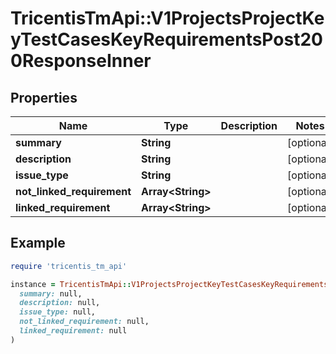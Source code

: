 # TricentisTmApi::V1ProjectsProjectKeyTestCasesKeyRequirementsPost200ResponseInner

## Properties

| Name | Type | Description | Notes |
| ---- | ---- | ----------- | ----- |
| **summary** | **String** |  | [optional] |
| **description** | **String** |  | [optional] |
| **issue_type** | **String** |  | [optional] |
| **not_linked_requirement** | **Array&lt;String&gt;** |  | [optional] |
| **linked_requirement** | **Array&lt;String&gt;** |  | [optional] |

## Example

```ruby
require 'tricentis_tm_api'

instance = TricentisTmApi::V1ProjectsProjectKeyTestCasesKeyRequirementsPost200ResponseInner.new(
  summary: null,
  description: null,
  issue_type: null,
  not_linked_requirement: null,
  linked_requirement: null
)
```

